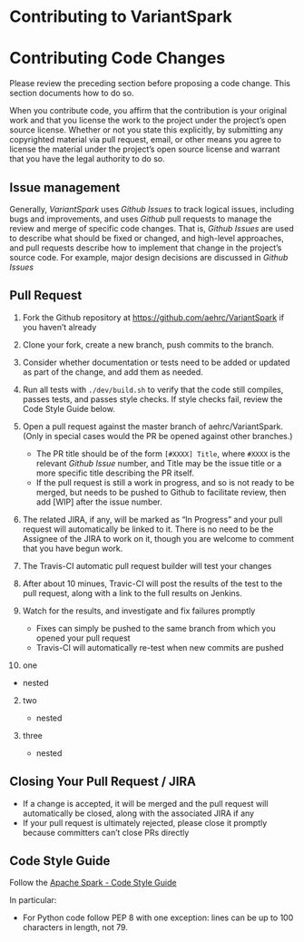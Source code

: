 Contributing to VariantSpark
=============================


# Contributing Code Changes
Please review the preceding section before proposing a code change. This section documents how to do so.

When you contribute code, you affirm that the contribution is your original work and that you license the work to the project under the project’s open source license. Whether or not you state this explicitly, by submitting any copyrighted material via pull request, email, or other means you agree to license the material under the project’s open source license and warrant that you have the legal authority to do so.

## Issue management

Generally, _VariantSpark_ uses _Github Issues_ to track logical issues, including bugs and improvements, and uses _Github_ pull requests to manage the review and merge of specific code changes. That is, _Github Issues_ are used to describe what should be fixed or changed, and high-level approaches, and pull requests describe how to implement that change in the project’s source code. For example, major design decisions are discussed in _Github Issues_

## Pull Request

1. Fork the Github repository at https://github.com/aehrc/VariantSpark if you haven’t already
2. Clone your fork, create a new branch, push commits to the branch.
3. Consider whether documentation or tests need to be added or updated as part of the change, and add them as needed.
4. Run all tests with `./dev/build.sh` to verify that the code still compiles, passes tests, and passes style checks. If style checks fail, review the Code Style Guide below.
5. Open a pull request against the master branch of aehrc/VariantSpark. (Only in special cases would the PR be opened against other branches.)
    * The PR title should be of the form `[#XXXX] Title`, where `#XXXX` is the relevant _Github Issue_ number, and Title may be the issue title or a more specific title describing the PR itself.
    * If the pull request is still a work in progress, and so is not ready to be merged, but needs to be pushed to Github to facilitate review, then add [WIP] after the issue number.
    
6. The related JIRA, if any, will be marked as “In Progress” and your pull request will automatically be linked to it. There is no need to be the Assignee of the JIRA to work on it, though you are welcome to comment that you have begun work.
7. The Travis-CI automatic pull request builder will test your changes
8. After about 10 minues, Travic-CI will post the results of the test to the pull request, along with a link to the full results on Jenkins.
9. Watch for the results, and investigate and fix failures promptly
   * Fixes can simply be pushed to the same branch from which you opened your pull request
   * Travis-CI will automatically re-test when new commits are pushed

1. one
  * nested

2. two
   * nested

3. three
   * nested


## Closing Your Pull Request / JIRA

* If a change is accepted, it will be merged and the pull request will automatically be closed, along with the associated JIRA if any
* If your pull request is ultimately rejected, please close it promptly because committers can’t close PRs directly

## Code Style Guide

Follow the [Apache Spark - Code Style Guide](http://spark.apache.org/contributing.html#code-style-guide)

In particular:

* For Python code follow PEP 8 with one exception: lines can be up to 100 characters in length, not 79.
